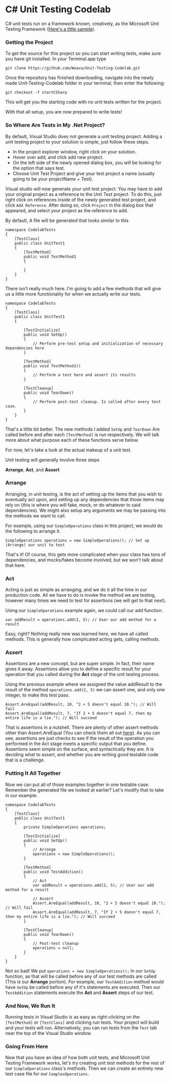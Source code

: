 # C# Unit Testing Codelab

C# unit tests run on a framework known, creatively, as the Microsoft Unit Testing Framework ([Here's a little sample](https://developer.apple.com/reference/xctest?language=objc)).

### Getting the Project

To get the source for this project so you can start writing tests, make sure you have git installed.
In your Terminal.app type 

````
git clone https://github.com/Weava/Unit-Testing-Codelab.git
````

Once the repository has finished downloading, navigate into the newly made Unit-Testing-Codelab folder in your terminal, then enter the following:

````
git checkout -f startCSharp
````

This will get you the starting code with no unit tests written for the project.

With that all setup, you are now prepared to write tests!

### So Where Are Tests in My .Net Project?

By default, Visual Studio does not generate a unit testing project. Adding a unit testing project to your solution is simple, just follow these steps.

* In the project explorer window, right click on your solution. 
* Hover over add, and click add new project. 
* On the left side of the newly opened dialog box, you will be looking for the option that says test. 
* Choose Unit Test Project and give your test project a name (usually going to be your projectName + Test). 

Visual studio will now generate your unit test project. You may have to add your original project as a reference to the Unit Test project. To do this, just right click on references inside of the newly generated test project, and click `Add Reference`. After doing so, click `Project` in the dialog box that appeared, and select your project as the reference to add.

By default, A file will be generated that looks similar to this

````
namespace CodelabTests
{
    [TestClass]
    public class UnitTest1
    {
        [TestMethod]
        public void TestMethod1
        {
        
        }
    }
}
````

There isn't really much here. I'm going to add a few methods that will give us a little more functionality for when we actually write our tests.

````
namespace CodelabTests
{
    [TestClass]
    public class UnitTest1
    {
    
        [TestInitialize]
        public void SetUp()
        {
            // Perform pre-test setup and initialization of necessary dependencies here
        }
    
        [TestMethod]
        public void TestMethod1()
        {
            // Perform a test here and assert its results
        }
        
        [TestCleanup]
        public void TearDown()
        {
            // Perform post-test cleanup. Is called after every test case.
        }
    }
}
````

That's a little bit better. The new methods I added `SetUp` and `TearDown` Are called before and after each `[TestMethod]` is run respectively. We will talk more about what purpose each of these functions serve below.

For now, let's take a look at the actual makeup of a unit test.

Unit testing will generally involve three steps

**Arrange**, **Act**, and **Assert**

### Arrange

Arranging, in unit testing, is the act of setting up the items that you wish to eventually act upon, and setting up any dependencies that those items may rely on (this is where you will fake, mock, or do whatever to said dependencies). We might also setup any arguments we may be passing into the methods we want to call.

For example, using our `SimpleOperations` class in this project, we would do the following to arrange it.

````
SimpleOperations operations = new SimpleOperations(); // Set up (Arrange) our unit to test
````

That's it! Of course, this gets more complicated when your class has tons of dependencies, and mocks/fakes become involved, but we won't talk about that here.

### Act

Acting is just as simple as arranging, and we do it all the time in our production code. All we have to do is invoke the method we are testing, however many times we need to test for assertions (we will get to that next).

Using our `SimpleOperations` example again, we could call our add function.

````
var addResult = operations.add(2, 5); // User our add method for a result
````

Easy, right? Nothing really new was learned here, we have all called methods. This is generally how complicated acting gets, calling methods.

### Assert

Assertions are a new concept, but are super simple. In fact, their name gives it away. Assertions allow you to define a specific result for your operation that you called during the **Act** stage of the unit testing process.

Using the previous example where we assigned the value addResult to the result of the method `operations.add(2, 5)` we can assert one, and only one integer, to make this test pass.

````
Assert.AreEqual(addResult, 10, "2 + 5 doesn't equal 10."); // Will fail
Assert.AreEqual(addResult, 7, "If 2 + 5 doesn't equal 7, then my entire life is a lie."); // Will succeed
````

That is assertions in a nutshell. There are plenty of other assert methods other than Assert.AreEqual (You can check them all out [here](https://msdn.microsoft.com/en-us/library/microsoft.visualstudio.testtools.unittesting.assert.aspx)). As you can see, assertions are just checks to see if the result of the operation you performed in the Act stage meets a specific output that you define. Assertions seem simple on the surface, and syntactically they are. It is deciding what to assert, and whether you are writing good testable code that is a challenge.

### Putting It All Together

Now we can put all of those examples together in one testable case. Remember the generated file we looked at earlier? Let's modify that to take in our example.

````
namespace CodelabTests
{
    [TestClass]
    public class UnitTest1
    {
        private SimpleOperations operations;
    
        [TestInitialize]
        public void SetUp()
        {
            // Arrange
            operations = new SimpleOperations();
        }
    
        [TestMethod]
        public void TestAddition()
        {
            // Act
            var addResult = operations.add(2, 5); // User our add method for a result
            
            // Assert
            Assert.AreEqual(addResult, 10, "2 + 5 doesn't equal 10."); // Will fail
            Assert.AreEqual(addResult, 7, "If 2 + 5 doesn't equal 7, then my entire life is a lie."); // Will succeed
        }
        
        [TestCleanup]
        public void TearDown()
        {
            // Post-test cleanup
            operations = null;
        }
    }
}
````

Not so bad! We put `operations = new SimpleOperations();` In our `SetUp` function, as that will be called before any of our test methods are called (This is our **Arrange** portion). For example, our `TestAddition` method would have `SetUp` be called before any of it's statements are executed. Then our `TestAddition` statements execute the **Act** and **Assert** steps of our test.

### And Now, We Run It

Running tests in Visual Studio is as easy as right-clicking on the `[TestMethod]` or `[TestClass]` and clicking run tests. Your project will build and your tests will run. Alternatively, you can run tests from the `Test` tab near the top of the Visual Studio window.

### Going From Here

Now that you have an idea of how both unit tests, and Microsoft Unit Testing Framework works, let's try creating unit test methods for the rest of our `SimpleOperations` class's methods. Then we can create an entirely new test case file for our `ComplexOperations`.
